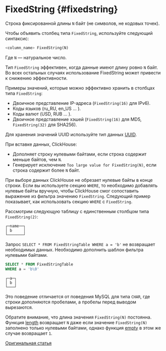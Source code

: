 # FixedString {#fixedstring}

Строка фиксированной длины `N` байт (не символов, не кодовых точек).

Чтобы объявить столбец типа `FixedString`, используйте следующий синтаксис:

``` sql
<column_name> FixedString(N)
```

Где `N` — натуральное число.

Тип `FixedString` эффективен, когда данные имеют длину ровно `N` байт. Во всех остальных случаях использование FixedString может привести к снижению эффективности.

Примеры значений, которые можно эффективно хранить в столбцах типа `FixedString`:

- Двоичное представление IP-адреса (`FixedString(16)` для IPv6).
- Коды языков (ru\_RU, en\_US … ).
- Коды валют (USD, RUB … ).
- Двоичное представление хэшей (`FixedString(16)` для MD5, `FixedString(32)` для SHA256).

Для хранения значений UUID используйте тип данных [UUID](uuid.md).

При вставке данных, ClickHouse:

- Дополняет строку нулевыми байтами, если строка содержит меньше байтов, чем `N`.
- Генерирует исключение `Too large value for FixedString(N)`, если строка содержит более `N` байт.

При выборе данных ClickHouse не обрезает нулевые байты в конце строки. Если вы используете секцию `WHERE`, то необходимо добавлять нулевые байты вручную, чтобы ClickHouse смог сопоставить выражение из фильтра значению `FixedString`. Следующий пример показывает, как использовать секцию `WHERE` с `FixedString`.

Рассмотрим следующую таблицу с единственным столбцом типа `FixedString(2)`:

``` text
┌─name──┐
│ b     │
└───────┘
```

Запрос `SELECT * FROM FixedStringTable WHERE a = 'b'` не возвращает необходимых данных. Необходимо дополнить шаблон фильтра нулевыми байтами.

``` sql
SELECT * FROM FixedStringTable
WHERE a = 'b\0'
```

``` text
┌─a─┐
│ b │
└───┘
```

Это поведение отличается от поведения MySQL для типа `CHAR`, где строки дополняются пробелами, а пробелы перед выводом вырезаются.

Обратите внимание, что длина значения `FixedString(N)` постоянна. Функция [length](../query_language/functions/array_functions.md#array_functions-length) возвращает `N` даже если значение `FixedString(N)` заполнено только нулевыми байтами, однако функция [empty](../query_language/functions/string_functions.md#empty) в этом же случае возвращает `1`.

[Оригинальная статья](https://clickhouse.tech/docs/ru/data_types/fixedstring/) <!--hide-->
